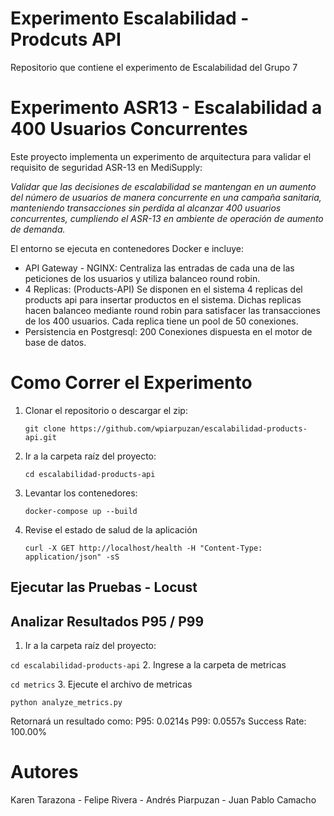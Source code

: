 
# Experimento Escalabilidad - Prodcuts API

Repositorio que contiene el experimento de Escalabilidad del Grupo 7

# Experimento ASR13 - Escalabilidad a 400 Usuarios Concurrentes

Este proyecto implementa un experimento de arquitectura para validar el requisito de seguridad ASR-13 en MediSupply:

*Validar que las decisiones de escalabilidad se mantengan en un aumento del número de usuarios de manera concurrente en una campaña sanitaria, manteniendo transacciones sin perdida al alcanzar 400 usuarios concurrentes, cumpliendo el ASR-13 en ambiente de operación de aumento de demanda.*

El entorno se ejecuta en contenedores Docker e incluye:

* API Gateway - NGINX: Centraliza las entradas de cada una de las peticiones de los usuarios y utiliza balanceo round robin.
* 4 Replicas: (Products-API) Se disponen en el sistema 4 replicas del products api para insertar productos en el sistema. Dichas replicas hacen balanceo mediante round robin para satisfacer las transacciones de los 400 usuarios. Cada replica tiene un pool de 50 conexiones.
* Persistencia en Postgresql: 200 Conexiones dispuesta en el motor de base de datos. 

# Como Correr el Experimento

1. Clonar el repositorio o descargar el zip:
   
   ```git clone https://github.com/wpiarpuzan/escalabilidad-products-api.git```
3. Ir a la carpeta raíz del proyecto:
   
   ```cd escalabilidad-products-api```
4. Levantar los contenedores:

   ```docker-compose up --build```
5. Revise el estado de salud de la aplicación

   ```curl -X GET http://localhost/health -H "Content-Type: application/json" -sS```

## Ejecutar las Pruebas - Locust

## Analizar Resultados P95 / P99
1. Ir a la carpeta raíz del proyecto:

```cd escalabilidad-products-api```
2. Ingrese a la carpeta de metricas

```cd metrics```
3. Ejecute el archivo de metricas

```python analyze_metrics.py```

Retornará un resultado como:
P95: 0.0214s
P99: 0.0557s
Success Rate: 100.00%

# Autores
Karen Tarazona - Felipe Rivera - Andrés Piarpuzan - Juan Pablo Camacho
